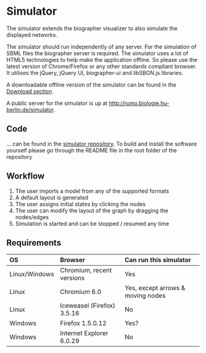 # Simulator #

The simulator extends the biographer visualizer to also simulate the displayed networks.

The simulator should run independently of any server. For the simulation of SBML files the biographer server is required. The simulator uses a lot of HTML5 technologies to help make the application offline. So please use the latest version of Chrome/Firefox or any other standards compliant browser. It utilises the jQuery, jQuery UI, biographer-ui and libSBGN.js libraries.

A downloadable offline version of the simulator can be found in the [Download section](http://code.google.com/p/biographer/downloads/list).

A public server for the simulator is up at http://rumo.biologie.hu-berlin.de/simulator.

## Code ##
... can be found in the [simulator repository](http://code.google.com/p/biographer/source/browse?repo=simulator). To build and install the software yourself please go through the README file in the root folder of the repository

## Workflow ##
  1. The user imports a model from any of the supported formats
  1. A default layout is generated
  1. The user assigns initial states by clicking the nodes
  1. The user can modify the layout of the graph by dragging the nodes/edges
  1. Simulation is started and can be stopped / resumed any time

## Requirements ##

| **OS** | **Browser** | **Can run this simulator** |
|:-------|:------------|:---------------------------|
| Linux/Windows | Chromium, recent versions | Yes |
| Linux | Chromium 6.0 | Yes, except arrows & moving nodes |
| Linux | Iceweasel (Firefox) 3.5.16 | No |
| Windows | Firefox 1.5.0.12 | Yes? |
| Windows | Internet Explorer 6.0.29 | No |
